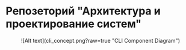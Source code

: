 <h1>Репозеторий "Архитектура и проектирование систем"</h1>

<p align="center">
![Alt text](cli_concept.png?raw=true "CLI Component Diagram")
</p>
